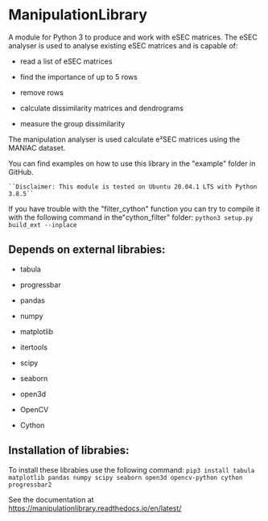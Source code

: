 # ManipulationLibrary

A module for Python 3 to produce and work with eSEC matrices. 
The eSEC analyser is used to analyse existing eSEC matrices and is capable of:

* read a list of eSEC matrices

* find the importance of up to 5 rows

* remove rows 

* calculate dissimilarity matrices and dendrograms

* measure the group dissimilarity

The manipulation analyser is used calculate e²SEC matrices using the MANIAC dataset.

You can find examples on how to use this library in the "example" folder in GitHub.

	``Disclaimer: This module is tested on Ubuntu 20.04.1 LTS with Python 3.8.5``

If you have trouble with the "filter_cython" function you can try to compile it with the following command in the"cython_filter" folder: ``python3 setup.py build_ext --inplace``


Depends on external librabies:
------------------------------

* tabula

* progressbar

* pandas

* numpy

* matplotlib

* itertools

* scipy

* seaborn

* open3d

* OpenCV

* Cython

Installation of librabies:
--------------------------

To install these librabies use the following command:
	``pip3 install tabula matplotlib pandas numpy scipy seaborn open3d opencv-python cython progressbar2``

See the documentation at https://manipulationlibrary.readthedocs.io/en/latest/
